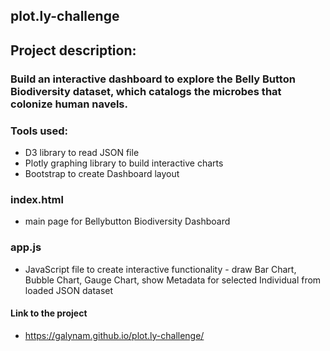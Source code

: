 ## plot.ly-challenge

## Project description:
### Build an interactive dashboard to explore the Belly Button Biodiversity dataset, which catalogs the microbes that colonize human navels.

### Tools used:
* D3 library to read JSON file
* Plotly graphing library to build interactive charts
* Bootstrap to create Dashboard layout


### index.html
* main page for Bellybutton Biodiversity Dashboard

### app.js
* JavaScript file to create interactive functionality - draw Bar Chart, Bubble Chart, Gauge Chart, show Metadata for selected Individual from loaded JSON dataset

#### Link to the project
* https://galynam.github.io/plot.ly-challenge/
